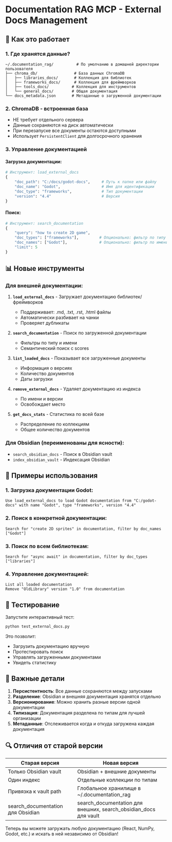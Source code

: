 # Documentation RAG MCP - External Docs Management

## 🔧 Как это работает

### 1. **Где хранятся данные?**
```
~/.documentation_rag/          # По умолчанию в домашней директории пользователя
├── chroma_db/                # База данных ChromaDB
│   ├── libraries_docs/       # Коллекция для библиотек
│   ├── frameworks_docs/      # Коллекция для фреймворков
│   ├── tools_docs/          # Коллекция для инструментов
│   └── general_docs/        # Общая документация
└── docs_metadata.json       # Метаданные о загруженной документации
```

### 2. **ChromaDB - встроенная база**
- НЕ требует отдельного сервера
- Данные сохраняются на диск автоматически
- При перезапуске все документы остаются доступными
- Использует `PersistentClient` для долгосрочного хранения

### 3. **Управление документацией**

#### Загрузка документации:
```python
# Инструмент: load_external_docs
{
    "doc_path": "C:/docs/godot-docs",     # Путь к папке или файлу
    "doc_name": "Godot",                  # Имя для идентификации
    "doc_type": "frameworks",             # Тип документации
    "version": "4.4"                      # Версия
}
```

#### Поиск:
```python
# Инструмент: search_documentation
{
    "query": "how to create 2D game",
    "doc_types": ["frameworks"],         # Опционально: фильтр по типу
    "doc_names": ["Godot"],              # Опционально: фильтр по имени
    "limit": 5
}
```

## 📊 Новые инструменты

### Для внешней документации:

1. **`load_external_docs`** - Загружает документацию библиотек/фреймворков
   - Поддерживает: .md, .txt, .rst, .html файлы
   - Автоматически разбивает на чанки
   - Проверяет дубликаты

2. **`search_documentation`** - Поиск по загруженной документации
   - Фильтры по типу и имени
   - Семантический поиск с scores

3. **`list_loaded_docs`** - Показывает все загруженные документы
   - Информация о версиях
   - Количество документов
   - Даты загрузки

4. **`remove_external_docs`** - Удаляет документацию из индекса
   - По имени и версии
   - Освобождает место

5. **`get_docs_stats`** - Статистика по всей базе
   - Распределение по коллекциям
   - Общее количество документов

### Для Obsidian (переименованы для ясности):

- `search_obsidian_docs` - Поиск в Obsidian vault
- `index_obsidian_vault` - Индексация Obsidian

## 🚀 Примеры использования

### 1. Загрузка документации Godot:
```
Use load_external_docs to load Godot documentation from "C:/godot-docs" with name "Godot", type "frameworks", version "4.4"
```

### 2. Поиск в конкретной документации:
```
Search for "create 2D sprites" in documentation, filter by doc_names ["Godot"]
```

### 3. Поиск по всем библиотекам:
```
Search for "async await" in documentation, filter by doc_types ["libraries"]
```

### 4. Управление документацией:
```
List all loaded documentation
Remove "OldLibrary" version "1.0" from documentation
```

## 💾 Тестирование

Запустите интерактивный тест:
```bash
python test_external_docs.py
```

Это позволит:
- Загрузить документацию вручную
- Протестировать поиск
- Управлять загруженными документами
- Увидеть статистику

## 📝 Важные детали

1. **Персистентность**: Все данные сохраняются между запусками
2. **Разделение**: Obsidian и внешняя документация хранятся отдельно
3. **Версионирование**: Можно хранить разные версии одной документации
4. **Типизация**: Документация разделена по типам для лучшей организации
5. **Метаданные**: Отслеживается когда и откуда загружена каждая документация

## 🔍 Отличия от старой версии

| Старая версия | Новая версия |
|---------------|--------------|
| Только Obsidian vault | Obsidian + внешние документы |
| Один индекс | Отдельные коллекции по типам |
| Привязка к vault path | Глобальное хранилище в ~/.documentation_rag |
| search_documentation для Obsidian | search_documentation для внешних, search_obsidian_docs для vault |

Теперь вы можете загружать любую документацию (React, NumPy, Godot, etc.) и искать в ней независимо от Obsidian!
